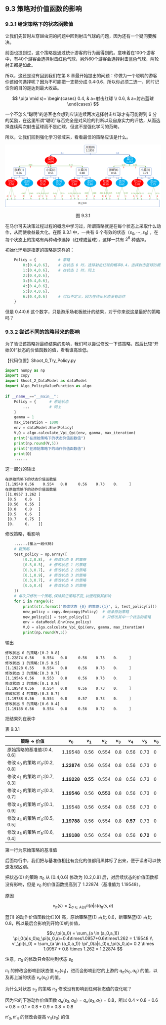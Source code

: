 
## 9.3 策略对价值函数的影响

### 9.3.1 给定策略下的状态函数值

让我们先暂时从穿越虫洞的问题中回到射击气球的问题，因为还有一个疑问要解决。

前面也提到过，这个策略是通过统计游客的行为而得到的。意味着在100个游客中，有40个游客会选择射击红色气球，另外60个游客会选择射击蓝色气球，两轮射击都是如此。

所以，这还是没有回到我们在第 8 章最开始提出的问题：你做为一个聪明的游客你该如何选择呢？因为不可能把一支箭分成 0.4:0.6，所以你必须二选一，同时记住你的目的是达到最大收益。

$$
\pi(a \mid s)=
\begin{cases}
0.4, & a=射击红球
\\
0.6, & a=射击蓝球
\end{cases}
$$


一个不怎么“聪明”的游客也会想到应该连续两次选择射击红球才有可能得到 6 分的奖励，在这里所谓“聪明”与否完全是对风险的判断以及自身实力的评估，从而选择连续两次射击蓝球而不是红球，但这不是强化学习的范畴。

所以，让我们回到强化学习领域来，看看最佳的策略应该是什么。

<center>
<img src="./img/shoot-result.png">

图 9.3.1
</center>



在马尔可夫决策过程过程的概念中学习过，所谓策略就是在每个状态上采取什么动作，从而使收益最大化。在图 9.3.1 中，一共有 6 个有效的状态（$s_0,\cdots,s_5$) ，在每个状态上的策略有两种动作选择（红球或蓝球），这样一共有 $2^6$ 种选择。

初始化环境是指定的策略是这样的：
```python
    Policy = {          # 策略
        0:[0.4,0.6],    # 在状态 0 时，选择射击红球的概率0.4，选择射击蓝球的概率0.6
        1:[0.4,0.6],    # 在状态 1 时，同上
        2:[0.4,0.6],
        3:[0.4,0.6],
        4:[0.4,0.6],
        5:[0.4,0.6],
        6:[0.4,0.6]     # 可以不定义，因为在终止状态没有动作
    }
```

但是 0.4:0.6 这个数字，只是游乐场老板统计的结果，对于你来说这是最好的策略吗？

### 9.3.2 尝试不同的策略带来的影响

为了验证该策略对最终结果的影响，我们可以尝试修改一下该策略，然后比较“开始(0)”状态的价值函数的值，看看谁高谁低。

【代码位置】Shoot_0_Try_Policy.py

```python
import numpy as np
import copy
import Shoot_2_DataModel as dataModel
import Algo_PolicyValueFunction as algo

if __name__=="__main__":
    Policy = {      # 原始状态
        ...         # 同上
    }
    gamma = 1
    max_iteration = 1000
    env = dataModel.Env(Policy)
    V,Q = algo.calculate_Vpi_Qpi(env, gamma, max_iteration)
    print("在原始策略下的状态价值函数值")
    print(np.round(V,5))
    print("在原始策略下的动作价值函数值")
    print(Q)
    ......
```

这一部分的输出

```
在原始策略下的状态价值函数值
[1.19548 0.56    0.554   0.8     0.56    0.73    0.     ]
在原始策略下的动作价值函数值
[[1.0957 1.262 ]
 [0.5    0.6   ]
 [0.56   0.55  ]
 [0.8    0.8   ]
 [0.5    0.6   ]
 [0.7    0.75  ]
 [0.     0.    ]]
```

修改策略，看影响

```python
    ......(接上一段代码)
    # 新策略
    test_policy = np.array([
        [0.2,0.8],  # 修改状态 0 的策略
        [0.5,0.5],  # 修改状态 1 的策略
        [0.3,0.7],  # 修改状态 2 的策略
        [0.1,0.9],  # 修改状态 3 的策略
        [0.3,0.7],  # 修改状态 4 的策略
        [0.6,0.4]   # 修改状态 5 的策略
    ])
    # 每次只修改一个策略,保持其它策略不变,以便观察其影响
    for i in range(6):
        print(str.format("修改状态 {0} 的策略:{1}", i, test_policy[i]))
        new_policy = copy.deepcopy(Policy)  # 继承原始策略
        new_policy[i] = test_policy[i]      # 只修改其中一个状态的策略
        env = dataModel.Env(new_policy)
        V,Q = algo.calculate_Vpi_Qpi(env, gamma, max_iteration)
        print(np.round(V,5))
```       
输出

```
修改状态 0 的策略:[0.2 0.8]
[1.22874 0.56    0.554   0.8     0.56    0.73    0.     ]
修改状态 1 的策略:[0.5 0.5]
[1.19228 0.55    0.554   0.8     0.56    0.73    0.     ]
修改状态 2 的策略:[0.3 0.7]
[1.19546 0.56    0.553   0.8     0.56    0.73    0.     ]
修改状态 3 的策略:[0.1 0.9]
[1.19548 0.56    0.554   0.8     0.56    0.73    0.     ]
修改状态 4 的策略:[0.3 0.7]
[1.19788 0.56    0.554   0.8     0.57    0.73    0.     ]
修改状态 5 的策略:[0.6 0.4]
[1.19188 0.56    0.554   0.8     0.56    0.72    0.     ]
```

把结果列在表中

表 9.3.1

|策略 $\to$ 价值|$v_0$|$v_1$|$v_2$|$v_3$|$v_4$|$v_5$|$v_6$|
|-|-|-|-|-|-|-|-|
|原始策略的基准值:[0.4, 0.6] |1.19548 | 0.56 | 0.554 | 0.8 | 0.56 | 0.73 | 0 |
|修改 $s_0$ 的策略 $\pi'_0$:[0.2, 0.8]|**1.22874**| 0.56|    0.554| 0.8| 0.56 | 0.73 | 0|
|修改 $s_1$ 的策略 $\pi'_1$:[0.7, 0.3]|**1.19228**|**0.55**| 0.554| 0.8| 0.56| 0.73 |0|
|修改 $s_2$ 的策略 $\pi'_2$:[0.3, 0.7]|**1.19546**| 0.56 | **0.553**| 0.8| 0.56| 0.73 | 0|
|修改 $s_3$ 的策略 $\pi'_3$:[0.1, 0.9]|1.19548| 0.56| 0.554| 0.8 |0.56 | 0.73 | 0|
|修改 $s_4$ 的策略 $\pi'_4$:[0.5, 0.5]|**1.19788**|0.56| 0.554|0.8|**0.57**|0.73|0|
|修改 $s_5$ 的策略 $\pi'_5$:[0.6, 0.4]|**1.19188**| 0.56|0.554 |0.8 | 0.56 |**0.72** | 0|

第一行为原始策略的基准值

后面每行中，我们把与基准值相比有变化的值都用黑体标了出来，便于读者可以快速发现区别。

把状态(0) 的策略 $\pi_0$ 从 [0.4,0.6] 修改为 [0.2,0.8] 后，对后续状态的价值函数都没有影响，但是 $v_0$ 的价值函数提高到了 1.22874（基准值为 1.19548）。

原因

$$
v_\pi(s) = \sum_{a \in A(s)} \pi(a|s)q_\pi(s,a)
\tag{由8.4.5}
$$

蓝(1) 的动作价值函数比红(0) 高，原始策略蓝(1) 占比 0.6，新策略蓝(0) 占比 0.8，所以最后会影响到开始(0)的价值，

$$v_\pi(s_0) = \sum_{a \in (a_0,a_1)} \pi_0(a|s_0)q_\pi(s_0,a)=0.4\times1.0957+0.6\times1.262 = 1.19548
\\
v'_\pi(s_0) = \sum_{a \in (a_0,a_1)} \pi'_0(a|s_0)q_\pi(s_0,a)= 0.2 \times 1.0957 + 0.8 \times 1.262 = 1.22874
$$

注意，$\pi_0$ 的修改只会影响到状态 $s_0$

$\pi_1$ 的修改会影响到状态值 $v_\pi(s_1)$，进而会影响到它的上游的 $q_\pi(s_0,a_0)$ 的值，以及再上游的状态 $v_\pi(s_0)$ 的值。


为什么对状态 $s_3$ 的策略 $\pi_3$ 修改没有影响到任何状态值的变化呢？

因为它的下游动作价值函数 $q_\pi(s_3,a_0)=q_\pi(s_3,a_1)=0.8$，所以 $0.4\times 0.8 + 0.6 \times 0.8=0.1 \times 0.8 + 0.9 \times 0.8=0.8$


 $\pi'_0, \pi'_4$ 的修改会提高 $v_\pi(s_0)$ 的值